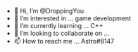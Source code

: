 - 👋 Hi, I’m @DroppingYou
- 👀 I’m interested in ... game development
- 🌱 I’m currently learning ... C++
- 💞️ I’m looking to collaborate on ...
- 📫 How to reach me ... Astro#8147

<!---
DroppingYou/DroppingYou is a ✨ special ✨ repository because its `README.md` (this file) appears on your GitHub profile.
You can click the Preview link to take a look at your changes.
--->
